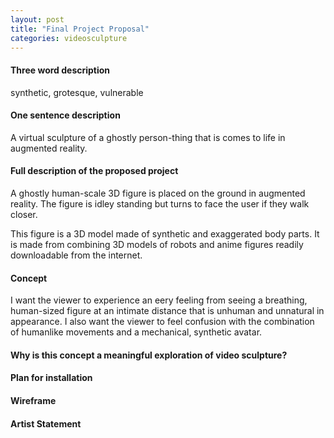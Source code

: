 ```yaml
---
layout: post
title: "Final Project Proposal"
categories: videosculpture
---
```


#### Three word description ####
synthetic, grotesque, vulnerable

#### One sentence description ####
A virtual sculpture of a ghostly person-thing that is comes to life in augmented reality.

#### Full description of the proposed project ####
A ghostly human-scale 3D figure is placed on the ground in augmented reality. The figure is idley standing but turns to face the user if they walk closer.

This figure is a 3D model made of synthetic and exaggerated body parts. It is made from combining 3D models of robots and anime figures readily downloadable from the internet.

#### Concept ####
I want the viewer to experience an eery feeling from seeing a breathing, human-sized figure at an intimate distance that is unhuman and unnatural in appearance. I also want the viewer to feel confusion with the combination of humanlike movements and a mechanical, synthetic avatar. 

#### Why is this concept a meaningful exploration of video sculpture? ####

#### Plan for installation ####

#### Wireframe ####

#### Artist Statement ####


